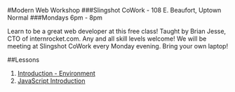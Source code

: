 #Modern Web Workshop
###Slingshot CoWork - 108 E. Beaufort, Uptown Normal
###Mondays 6pm - 8pm

Learn to be a great web developer at this free class! Taught by Brian Jesse, CTO of internrocket.com. Any and all skill levels welcome! We will be meeting at Slingshot CoWork every Monday evening. Bring your own laptop!

##Lessons
 1. [Introduction - Environment](lessons/1-environment.md)
 2. [JavaScript Introduction](lessons/2-js-intro.md)
